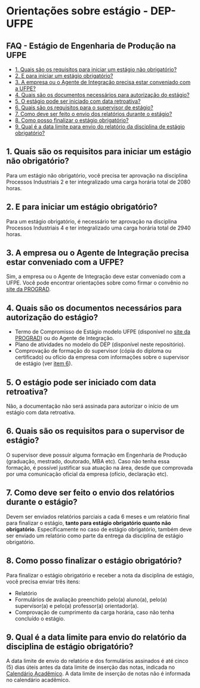 # Orientações sobre estágio - DEP-UFPE

## FAQ - Estágio de Engenharia de Produção na UFPE

- [1. Quais são os requisitos para iniciar um estágio não obrigatório?](#1-quais-s%C3%A3o-os-requisitos-para-iniciar-um-est%C3%A1gio-n%C3%A3o-obrigat%C3%B3rio)
- [2. E para iniciar um estágio obrigatório?](#2-e-para-iniciar-um-est%C3%A1gio-obrigat%C3%B3rio)
- [3. A empresa ou o Agente de Integração precisa estar conveniado com a UFPE?](#3-a-empresa-ou-o-agente-de-integra%C3%A7%C3%A3o-precisa-estar-conveniado-com-a-ufpe)
- [4. Quais são os documentos necessários para autorização do estágio?](#4-quais-s%C3%A3o-os-documentos-necess%C3%A1rios-para-autoriza%C3%A7%C3%A3o-do-est%C3%A1gio)
- [5. O estágio pode ser iniciado com data retroativa?](#5-o-est%C3%A1gio-pode-ser-iniciado-com-data-retroativa)
- [6. Quais são os requisitos para o supervisor de estágio?](#6-quais-s%C3%A3o-os-requisitos-para-o-supervisor-de-est%C3%A1gio)
- [7. Como deve ser feito o envio dos relatórios durante o estágio?](#7-como-deve-ser-feito-o-envio-dos-relat%C3%B3rios-durante-o-est%C3%A1gio)
- [8. Como posso finalizar o estágio obrigatório?](#8-como-posso-finalizar-o-est%C3%A1gio-obrigat%C3%B3rio)
- [9. Qual é a data limite para envio do relatório da disciplina de estágio obrigatório?](#9-qual-%C3%A9-a-data-limite-para-envio-do-relat%C3%B3rio-da-disciplina-de-est%C3%A1gio-obrigat%C3%B3rio)

## 1. Quais são os requisitos para iniciar um estágio não obrigatório?
Para um estágio não obrigatório, você precisa ter aprovação na disciplina Processos Industriais 2 e ter integralizado uma carga horária total de 2080 horas.

## 2. E para iniciar um estágio obrigatório?
Para um estágio obrigatório, é necessário ter aprovação na disciplina Processos Industriais 4 e ter integralizado uma carga horária total de 2940 horas.

## 3. A empresa ou o Agente de Integração precisa estar conveniado com a UFPE?
Sim, a empresa ou o Agente de Integração deve estar conveniado com a UFPE. Você pode encontrar orientações sobre como firmar o convênio no [site da PROGRAD](https://www.ufpe.br/prograd/formacao-para-o-trabalho).

## 4. Quais são os documentos necessários para autorização do estágio?
- Termo de Compromisso de Estágio modelo UFPE (disponível no [site da PROGRAD](https://www.ufpe.br/prograd/formacao-para-o-trabalho)) ou do Agente de Integração.
- Plano de atividades no modelo do DEP (disponível neste repositório).
- Comprovação de formação do supervisor (cópia do diploma ou certificado) ou ofício da empresa com informações sobre o supervisor de estágio (ver [item 6](#6-quais-s%C3%A3o-os-requisitos-para-o-supervisor-de-est%C3%A1gio)).

## 5. O estágio pode ser iniciado com data retroativa?
Não, a documentação não será assinada para autorizar o início de um estágio com data retroativa.

## 6. Quais são os requisitos para o supervisor de estágio?
O supervisor deve possuir alguma formação em Engenharia de Produção (graduação, mestrado, doutorado, MBA etc). Caso não tenha essa formação, é possível justificar sua atuação na área, desde que comprovada por uma comunicação oficial da empresa (ofício, declaração etc).

## 7. Como deve ser feito o envio dos relatórios durante o estágio?
Devem ser enviados relatórios parciais a cada 6 meses e um relatório final para finalizar o estágio, **tanto para estágio obrigatório quanto não obrigatório**.
Especificamente no caso de estágio obrigatório, também deve ser enviado um relatório como parte da entrega da disciplina de estágio obrigatório.

## 8. Como posso finalizar o estágio obrigatório?
Para finalizar o estágio obrigatório e receber a nota da disciplina de estágio, você precisa enviar três itens:
- Relatório
- Formulários de avaliação preenchido pelo(a) aluno(a), pelo(a) supervisor(a) e pelo(a) professor(a) orientador(a).
- Comprovação de cumprimento da carga horária, caso não tenha concluído o estágio.

## 9. Qual é a data limite para envio do relatório da disciplina de estágio obrigatório?
A data limite de envio do relatório e dos formulários assinados é até cinco (5) dias úteis antes da data limite de inserção das notas, indicada no [Calendário Acadêmico](https://www.ufpe.br/prograd/calendario-academico). A data limite de inserção de notas não é informada no calendário acadêmico.
